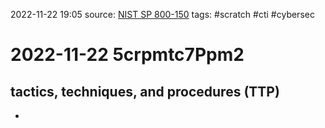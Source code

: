 2022-11-22 19:05
source: [NIST SP 800-150]([https://csrc.nist.gov/glossary/term/tactics_techniques_and_procedures](https://nvlpubs.nist.gov/nistpubs/SpecialPublications/NIST.SP.800-150.pdf))
tags: #scratch #cti #cybersec 

#  2022-11-22 5crpmtc7Ppm2
## tactics, techniques, and procedures (TTP)
- 